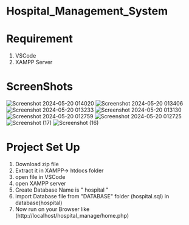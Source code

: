# Hospital_Management_System

# Requirement 
1. VSCode
2. XAMPP Server
   
# ScreenShots


![Screenshot 2024-05-20 014020](https://github.com/user-attachments/assets/727f2acf-620c-4cd9-98e5-c099e934ea1b)
![Screenshot 2024-05-20 013406](https://github.com/user-attachments/assets/6b7c99d8-836b-4b36-a7f7-b87b11fb6876)
![Screenshot 2024-05-20 013233](https://github.com/user-attachments/assets/ce768937-1844-460d-ba16-114779c1e8b3)
![Screenshot 2024-05-20 013130](https://github.com/user-attachments/assets/d0701a0a-a605-4e08-a898-bd7e8f5d8477)
![Screenshot 2024-05-20 012759](https://github.com/user-attachments/assets/6d1e6f96-4961-4efd-810f-f7877d5fa995)
![Screenshot 2024-05-20 012725](https://github.com/user-attachments/assets/ae17e916-4d74-4b80-bb82-fa946bf3a4c8)
![Screenshot (17)](https://github.com/user-attachments/assets/7f6a6c3d-0671-4ccd-9c59-977d3c5ac5ae)
![Screenshot (16)](https://github.com/user-attachments/assets/e99f6bc6-2f58-4b86-a61a-b640c5b8de58)


# Project Set Up
1. Download zip file
2. Extract it in XAMPP-> htdocs folder
3. open file in VSCode
4. open XAMPP server
5. Create Database Name is " hospital "
6. import Database file from "DATABASE" folder (hospital.sql) in database(hospital)
7. Now run on your Browser like (http://localhost/hospital_manage/home.php) 
